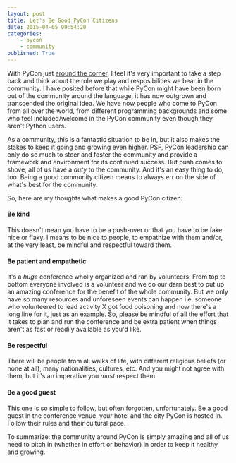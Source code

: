 ```yaml
---
layout: post
title: Let's Be Good PyCon Citizens
date: 2015-04-05 09:54:20
categories:
    - pycon
    - community
published: True
---
```

With PyCon just [around the corner](http://iipcy.ws), I feel it's very important to take a step back and think about the role we play and resposibilities we bear in the community. I have posited before that while PyCon might have been born out of the community around the language, it has now outgrown and transcended the original idea. We have now people who come to PyCon from all over the world, from different programming backgrounds and some who feel included/welcome in the PyCon community even though they aren't Python users.

<!-- more -->

As a community, this is a fantastic situation to be in, but it also makes the stakes to keep it going and growing even higher. PSF, PyCon leadership can only do so much to steer and foster the community and provide a framework and environment for its continued success. But push comes to shove, all of us have a _duty_ to the community. And it's an easy thing to do, too. Being a good community citizen means to always err on the side of what's best for the community.

So, here are my thoughts what makes a good PyCon citizen:

#### Be kind
This doesn't mean you have to be a push-over or that you have to be fake nice or flaky. I means to be nice to people, to empathize with them and/or, at the very least, be mindful and respectful toward them.

#### Be patient and empathetic
It's a *huge* conference wholly organized and ran by volunteers. From top to bottom everyone involved is a volunteer and we do our darn best to put up an amazing conference for the benefit of the whole community. But we only have so many resources and unforeseen events can happen i.e. someone who volunteered to lead activity X got food poisoning and now there's a long line for it, just as an example. So, please be mindful of all the effort that it takes to plan and run the conference and be extra patient when things aren't as fast or readily available as you'd like.

#### Be respectful
There will be people from all walks of life, with different religious beliefs (or none at all), many nationalities, cultures, etc. And you might not agree with them, but it's an imperative you _must_ respect them.

#### Be a good guest
This one is so simple to follow, but often forgotten, unfortunately. Be a good guest in the conference venue, your hotel and the city PyCon is hosted in. Follow their rules and their cultural pace.


To summarize: the community around PyCon is simply amazing and all of us need to pitch in (whether in effort or behavior) in order to keep it healthy and growing.